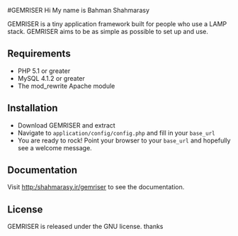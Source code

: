 #GEMRISER
Hi My name is Bahman Shahmarasy 

GEMRISER is a tiny application framework built for people who use a LAMP stack. GEMRISER aims to be as simple as possible to set up and use.

## Requirements

* PHP 5.1 or greater
* MySQL 4.1.2 or greater
* The mod_rewrite Apache module

## Installation

* Download GEMRISER and extract
* Navigate to `application/config/config.php` and fill in your `base_url`
* You are ready to rock! Point your browser to your `base_url` and hopefully see a welcome message.

## Documentation

Visit [http:/shahmarasy.ir/gemriser](http:/shahmarasy.ir/gemriser) to see the documentation.

## License

GEMRISER is released under the GNU license.
thanks
